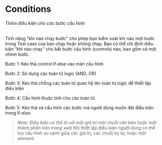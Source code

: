 # Conditions

###### Thêm điều kiện cho các bước cấu hình
Tính năng "khi nào chạy bước" cho phép bạn kiểm soát khi nào một bước trong Test case của bạn chạy hoặc không chạy. Bạn có thể chỉ định điều kiện “khi nào chạy” cho bất bước cấu hình (controls) nào, bao gồm cả một nhóm bước.

Bước 1: Kéo thả control If-else vào màn cấu hình

Bước 2:	Sử dụng các toán tử logic (AND, OR) 

Bước 3:	Kéo thả chồng các toán tử quan hệ lên toán tử logic để thiết lập điều kiện

Bước 4:	Cấu hình thuộc tính cho các toán tử. 

Bước 5: Kéo thả và cấu hình các bước mà người dùng muốn đặt điều kiện trong If-else.

>*Note: Điều kiện có thể là với một giá trị một chuỗi văn bản hoặc một thành phần trên trang web* Khi thiết lập điều kiện người dùng có thể tùy cấu hình so sánh giữa các giá trị, các chuỗi ký tự, hoặc một element.
